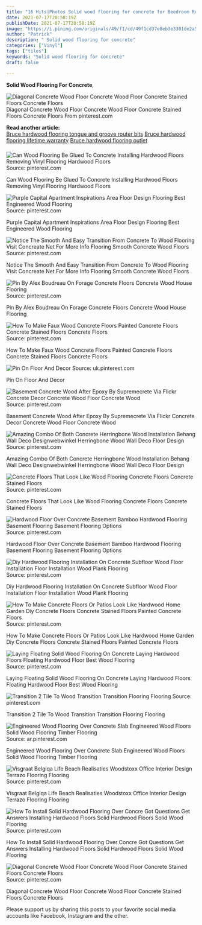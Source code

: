```yaml
---
title: "16 Hits|Photos Solid wood flooring for concrete for Beedroom Remodeling"
date: 2021-07-17T20:58:19Z
publishDate: 2021-07-17T20:58:19Z
image: "https://i.pinimg.com/originals/49/f1/cd/49f1cd37e8eb3e3301de2a5ca70573bf.jpg"
author: "Patrick"
description: " Solid wood flooring for concrete"
categories: ["Vinyl"]
tags: ["tiles"]
keywords: "Solid wood flooring for concrete"
draft: false

---
```

<!-- Head tag Code -->
**Solid Wood Flooring For Concrete**, 

![Diagonal Concrete Wood Floor Concrete Wood Floor Concrete Stained Floors Concrete Floors](https://i.pinimg.com/originals/49/f1/cd/49f1cd37e8eb3e3301de2a5ca70573bf.jpg "Diagonal Concrete Wood Floor Concrete Wood Floor Concrete Stained Floors Concrete Floors")
Diagonal Concrete Wood Floor Concrete Wood Floor Concrete Stained Floors Concrete Floors From pinterest.com

**Read another article:**  
[Bruce hardwood flooring tongue and groove router bits](/bruce-hardwood-flooring-tongue-and-groove-router-bits/)
[Bruce hardwood flooring lifetime warranty](/bruce-hardwood-flooring-lifetime-warranty/)
[Bruce hardwood flooring outlet](/bruce-hardwood-flooring-outlet/)




### 

 


![Can Wood Flooring Be Glued To Concrete Installing Hardwood Floors Removing Vinyl Flooring Hardwood Floors](https://i.pinimg.com/originals/af/0b/69/af0b698c1b9399588f013908661f4273.jpg "Can Wood Flooring Be Glued To Concrete Installing Hardwood Floors Removing Vinyl Flooring Hardwood Floors")
Source: pinterest.com

Can Wood Flooring Be Glued To Concrete Installing Hardwood Floors Removing Vinyl Flooring Hardwood Floors  

![Purple Capital Apartment Inspirations Area Floor Design Flooring Best Engineered Wood Flooring](https://i.pinimg.com/originals/3b/45/6b/3b456b1bc3a7eeb77618e5b162330216.jpg "Purple Capital Apartment Inspirations Area Floor Design Flooring Best Engineered Wood Flooring")
Source: pinterest.com

Purple Capital Apartment Inspirations Area Floor Design Flooring Best Engineered Wood Flooring  

![Notice The Smooth And Easy Transition From Concrete To Wood Flooring Visit Concreate Net For More Info Flooring Smooth Concrete Wood Floors](https://i.pinimg.com/originals/06/8d/45/068d45e99b41096208d288d9d1161273.jpg "Notice The Smooth And Easy Transition From Concrete To Wood Flooring Visit Concreate Net For More Info Flooring Smooth Concrete Wood Floors")
Source: pinterest.com

Notice The Smooth And Easy Transition From Concrete To Wood Flooring Visit Concreate Net For More Info Flooring Smooth Concrete Wood Floors  

![Pin By Alex Boudreau On Forage Concrete Floors Concrete Wood House Flooring](https://i.pinimg.com/736x/fc/3d/f8/fc3df8ad9c5d8a3a98ac572ddc04171f--floor-painting-flooring-ideas.jpg "Pin By Alex Boudreau On Forage Concrete Floors Concrete Wood House Flooring")
Source: pinterest.com

Pin By Alex Boudreau On Forage Concrete Floors Concrete Wood House Flooring  

![How To Make Faux Wood Concrete Floors Painted Concrete Floors Concrete Stained Floors Concrete Floors](https://i.pinimg.com/736x/9e/93/d2/9e93d2045362ae231b87702746be9e7f.jpg "How To Make Faux Wood Concrete Floors Painted Concrete Floors Concrete Stained Floors Concrete Floors")
Source: pinterest.com

How To Make Faux Wood Concrete Floors Painted Concrete Floors Concrete Stained Floors Concrete Floors  

![Pin On Floor And Decor](https://i.pinimg.com/originals/0d/f8/70/0df870ce9769ac6d5f4a83660f405db6.jpg "Pin On Floor And Decor")
Source: uk.pinterest.com

Pin On Floor And Decor  

![Basement Concrete Wood After Epoxy By Supremecrete Via Flickr Concrete Decor Concrete Wood Floor Concrete Wood](https://i.pinimg.com/564x/bf/89/24/bf8924a34490223e399bd799ac7688be--basement-flooring-flooring-ideas.jpg "Basement Concrete Wood After Epoxy By Supremecrete Via Flickr Concrete Decor Concrete Wood Floor Concrete Wood")
Source: pinterest.com

Basement Concrete Wood After Epoxy By Supremecrete Via Flickr Concrete Decor Concrete Wood Floor Concrete Wood  

![Amazing Combo Of Both Concrete Herringbone Wood Installation Behang Wall Deco Designwebwinkel Herringbone Wood Wall Deco Floor Design](https://i.pinimg.com/originals/8a/e5/2e/8ae52e8936cf94fa86d189c695c62c2c.jpg "Amazing Combo Of Both Concrete Herringbone Wood Installation Behang Wall Deco Designwebwinkel Herringbone Wood Wall Deco Floor Design")
Source: pinterest.com

Amazing Combo Of Both Concrete Herringbone Wood Installation Behang Wall Deco Designwebwinkel Herringbone Wood Wall Deco Floor Design  

![Concrete Floors That Look Like Wood Flooring Concrete Floors Concrete Stained Floors](https://i.pinimg.com/originals/cc/0b/46/cc0b465c25dff42d1870081ffae72203.jpg "Concrete Floors That Look Like Wood Flooring Concrete Floors Concrete Stained Floors")
Source: pinterest.com

Concrete Floors That Look Like Wood Flooring Concrete Floors Concrete Stained Floors  

![Hardwood Floor Over Concrete Basement Bamboo Hardwood Flooring Basement Flooring Basement Flooring Options](https://i.pinimg.com/originals/9b/a0/fd/9ba0fdab828976174a709e6635bae839.jpg "Hardwood Floor Over Concrete Basement Bamboo Hardwood Flooring Basement Flooring Basement Flooring Options")
Source: pinterest.com

Hardwood Floor Over Concrete Basement Bamboo Hardwood Flooring Basement Flooring Basement Flooring Options  

![Diy Hardwood Flooring Installation On Concrete Subfloor Wood Floor Installation Floor Installation Wood Plank Flooring](https://i.pinimg.com/originals/e7/29/7b/e7297b5b5520e0f23d9d17b04f05a42f.jpg "Diy Hardwood Flooring Installation On Concrete Subfloor Wood Floor Installation Floor Installation Wood Plank Flooring")
Source: pinterest.com

Diy Hardwood Flooring Installation On Concrete Subfloor Wood Floor Installation Floor Installation Wood Plank Flooring  

![How To Make Concrete Floors Or Patios Look Like Hardwood Home Garden Diy Concrete Floors Concrete Stained Floors Painted Concrete Floors](https://i.pinimg.com/564x/88/3b/f4/883bf400301789d5500acd2d048fa7a6.jpg "How To Make Concrete Floors Or Patios Look Like Hardwood Home Garden Diy Concrete Floors Concrete Stained Floors Painted Concrete Floors")
Source: pinterest.com

How To Make Concrete Floors Or Patios Look Like Hardwood Home Garden Diy Concrete Floors Concrete Stained Floors Painted Concrete Floors  

![Laying Floating Solid Wood Flooring On Concrete Laying Hardwood Floors Floating Hardwood Floor Best Wood Flooring](https://i.pinimg.com/originals/12/9e/38/129e38e0f2dceb96ee6296092b741238.jpg "Laying Floating Solid Wood Flooring On Concrete Laying Hardwood Floors Floating Hardwood Floor Best Wood Flooring")
Source: pinterest.com

Laying Floating Solid Wood Flooring On Concrete Laying Hardwood Floors Floating Hardwood Floor Best Wood Flooring  

![Transition 2 Tile To Wood Transition Transition Flooring Flooring](https://i.pinimg.com/474x/c8/00/36/c80036b936fcf80e538f24e799c1283e.jpg "Transition 2 Tile To Wood Transition Transition Flooring Flooring")
Source: pinterest.com

Transition 2 Tile To Wood Transition Transition Flooring Flooring  

![Engineered Wood Flooring Over Concrete Slab Engineered Wood Floors Solid Wood Flooring Timber Flooring](https://i.pinimg.com/originals/6c/0f/1b/6c0f1beeeea42079bec4cadd730f4969.jpg "Engineered Wood Flooring Over Concrete Slab Engineered Wood Floors Solid Wood Flooring Timber Flooring")
Source: ar.pinterest.com

Engineered Wood Flooring Over Concrete Slab Engineered Wood Floors Solid Wood Flooring Timber Flooring  

![Visgraat Belgiqa Life Beach Realisaties Woodstoxx Office Interior Design Terrazo Flooring Flooring](https://i.pinimg.com/originals/b5/2f/de/b52fde5590ee492c7995de8dbe4466af.jpg "Visgraat Belgiqa Life Beach Realisaties Woodstoxx Office Interior Design Terrazo Flooring Flooring")
Source: pinterest.com

Visgraat Belgiqa Life Beach Realisaties Woodstoxx Office Interior Design Terrazo Flooring Flooring  

![How To Install Solid Hardwood Flooring Over Concre Got Questions Get Answers Installing Hardwood Floors Solid Hardwood Floors Solid Wood Flooring](https://i.pinimg.com/originals/bd/e4/18/bde418b22c1fbf14935d8b934cc37fc0.jpg "How To Install Solid Hardwood Flooring Over Concre Got Questions Get Answers Installing Hardwood Floors Solid Hardwood Floors Solid Wood Flooring")
Source: pinterest.com

How To Install Solid Hardwood Flooring Over Concre Got Questions Get Answers Installing Hardwood Floors Solid Hardwood Floors Solid Wood Flooring  

![Diagonal Concrete Wood Floor Concrete Wood Floor Concrete Stained Floors Concrete Floors](https://i.pinimg.com/originals/49/f1/cd/49f1cd37e8eb3e3301de2a5ca70573bf.jpg "Diagonal Concrete Wood Floor Concrete Wood Floor Concrete Stained Floors Concrete Floors")
Source: pinterest.com

Diagonal Concrete Wood Floor Concrete Wood Floor Concrete Stained Floors Concrete Floors  

Please support us by sharing this posts to your favorite social media accounts like Facebook, Instagram and the other.

